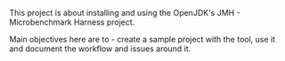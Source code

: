 This project is about installing and using the OpenJDK's JMH - Microbenchmark Harness project.

Main objectives here are to - create a sample project with the tool, use it and document the workflow and issues around it.
